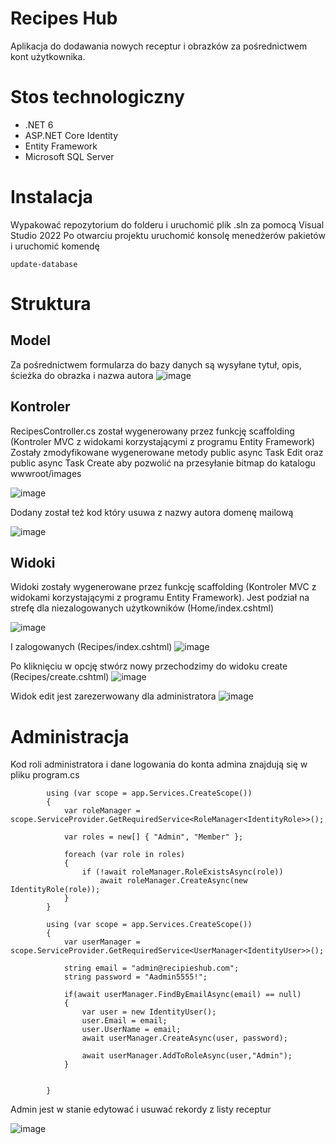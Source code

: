 # Recipes Hub
Aplikacja do dodawania nowych receptur i obrazków za pośrednictwem kont użytkownika.


# Stos technologiczny
- .NET 6
- ASP.NET Core Identity
- Entity Framework
- Microsoft SQL Server
# Instalacja
Wypakować repozytorium do folderu i uruchomić plik .sln za pomocą Visual Studio 2022
Po otwarciu projektu uruchomić konsolę menedżerów pakietów i uruchomić komendę
```
update-database
```

# Struktura
## Model
Za pośrednictwem formularza do bazy danych są wysyłane tytuł, opis, ścieżka do obrazka i nazwa autora
![image](https://github.com/user-attachments/assets/4651c9ae-b8e4-48f9-b0b7-50b2c6a0301a)


## Kontroler
RecipesController.cs został wygenerowany przez funkcję scaffolding (Kontroler MVC z widokami korzystającymi z programu Entity Framework)
Zostały zmodyfikowane wygenerowane metody public async Task<IActionResult> Edit oraz public async Task<IActionResult> Create aby pozwolić na przesyłanie bitmap do katalogu wwwroot/images

![image](https://github.com/user-attachments/assets/5c6b7241-213c-49fd-bdaf-f38018c622a6)

Dodany został też kod który usuwa z nazwy autora domenę mailową

![image](https://github.com/user-attachments/assets/dd7fa165-d449-4930-855a-a0a1e1dba352)

## Widoki
Widoki zostały wygenerowane przez funkcję scaffolding (Kontroler MVC z widokami korzystającymi z programu Entity Framework). Jest podział na strefę dla niezalogowanych użytkowników (Home/index.cshtml)

![image](https://github.com/user-attachments/assets/4bcd8701-0e6c-432d-97f6-f3aa28cd62d4)

I zalogowanych (Recipes/index.cshtml)
![image](https://github.com/user-attachments/assets/d411cd2e-e773-499b-8d4f-7caf24c2a8bc)

Po kliknięciu w opcję stwórz nowy przechodzimy do widoku create (Recipes/create.cshtml)
![image](https://github.com/user-attachments/assets/145b39b9-6eb8-477f-8517-148146c9b6a4)

Widok edit jest zarezerwowany dla administratora
![image](https://github.com/user-attachments/assets/b01f15da-55c1-455e-8ad5-ce2b846614bb)



# Administracja
Kod roli administratora i dane logowania do konta admina znajdują się w pliku program.cs
```
        using (var scope = app.Services.CreateScope())
        {
            var roleManager = scope.ServiceProvider.GetRequiredService<RoleManager<IdentityRole>>();

            var roles = new[] { "Admin", "Member" };

            foreach (var role in roles)
            {
                if (!await roleManager.RoleExistsAsync(role))
                    await roleManager.CreateAsync(new IdentityRole(role));
            }
        }

        using (var scope = app.Services.CreateScope())
        {
            var userManager = scope.ServiceProvider.GetRequiredService<UserManager<IdentityUser>>();

            string email = "admin@recipieshub.com";
            string password = "Aadmin5555!";

            if(await userManager.FindByEmailAsync(email) == null)
            {
                var user = new IdentityUser();
                user.Email = email;
                user.UserName = email;
                await userManager.CreateAsync(user, password);

                await userManager.AddToRoleAsync(user,"Admin");
            }


        }
```
Admin jest w stanie edytować i usuwać rekordy z listy receptur

![image](https://github.com/user-attachments/assets/0d8c1739-707b-4972-affd-d991b0dc4c6b)


